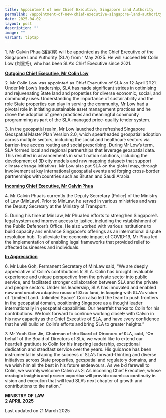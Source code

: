 ```yaml
---
title: Appointment of new Chief Executive, Singapore Land Authority
permalink: /appointment-of-new-chief-executive-singapore-land-authority/
date: 2025-04-02
layout: post
description: ""
image: ""
variant: tiptap
---
```

<p>1. Mr Calvin Phua (潘家煌) will be appointed as the Chief Executive of the
Singapore Land Authority (SLA) from 1 May 2025. He will succeed Mr Colin
Low (刘显扬), who has been SLA’s Chief Executive since 2021.
<br>
</p>
<p><strong><u>Outgoing Chief Executive, Mr Colin Low</u></strong>
</p>
<p>2. Mr Colin Low was appointed as Chief Executive of SLA on 12 April 2021.
Under Mr Low’s leadership, SLA has made significant strides in optimising
and rejuvenating State land and properties for diverse economic, social,
and community uses. Understanding the importance of sustainability and
the role State properties can play in serving the community, Mr Low had
a pivotal role in initiating sustainable asset management practices and
he drove the adoption of green practices and meaningful community programming
as part of the SLA-managed price-quality tender system.
<br>
</p>
<p>3. In the geospatial realm, Mr Low launched the refreshed Singapore Geospatial
Master Plan Version 2.0, which spearheaded geospatial adoption across multiple
sectors, including the social and healthcare sectors via barrier-free access
routing and social prescribing. During Mr Low’s term, SLA formed local
and regional partnerships that leverage geospatial data. This resulted
in advancements in smart nation solutions, including the development of
3D city models and new mapping datasets that support climate change initiatives.
Mr Low also put SLA on the global map, through involvement at key international
geospatial events and forging cross-border partnerships with countries
such as Bhutan and Saudi Arabia.
<br>
</p>
<p><strong><u>Incoming Chief Executive, Mr Calvin Phua</u></strong>
</p>
<p>4. Mr Calvin Phua is currently the Deputy Secretary (Policy) of the Ministry
of Law (MinLaw). Prior to MinLaw, he served in various ministries and was
the Deputy Secretary at the Ministry of Transport.
<br>
</p>
<p>5. During his time at MinLaw, Mr Phua led efforts to strengthen Singapore’s
legal system and improve access to justice, including the establishment
of the Public Defender’s Office. He also worked with various institutions
to build capacity and enhance Singapore’s offerings as an international
dispute resolution hub. To alleviate the economic impact of COVID-19, Mr
Phua led the implementation of enabling legal frameworks that provided
relief to affected businesses and individuals.
<br>
</p>
<p><strong><u>In Appreciation</u></strong>
</p>
<p>6. Mr Luke Goh, Permanent Secretary of MinLaw said, “We are deeply appreciative
of Colin’s contributions to SLA. Colin has brought invaluable experience
and unique perspective from the private sector into public service, and
facilitated stronger collaboration between SLA and the private and people
sectors. Under his leadership, SLA has innovated and enabled new and creative
adaptive reuse of State land, in keeping with SLA’s vision of ‘Limited
Land. Unlimited Space’. Colin also led the team to push frontiers in the
geospatial domain, positioning Singapore as a thought leader internationally
in geospatial capabilities. Our heartfelt thanks to Colin for his contributions.
We look forward to continue working closely with Calvin in his new capacity
as the Chief Executive of SLA, and have every confidence that he will build
on Colin’s efforts and bring SLA to greater heights.”
<br>
</p>
<p>7. Mr Yeoh Oon Jin, Chairman of the Board of Directors of SLA, said, “On
behalf of the Board of Directors of SLA, we would like to extend our heartfelt
gratitude to Colin for his inspiring leadership, exceptional dedication
and steadfast service over the years. His guidance has been instrumental
in shaping the success of SLA’s forward-thinking and diverse initiatives
across State properties, geospatial and regulatory domains, and we wish
him all the best in his future endeavours. As we bid farewell to Colin,
we warmly welcome Calvin as SLA’s incoming Chief Executive, whose strategic
insights and proven expertise will provide seamless continuity in vision
and execution that will lead SLA’s next chapter of growth and contributions
to the nation.”</p>
<p></p>
<p><strong>MINISTRY OF LAW</strong>
<br><strong>2 APRIL 2025</strong>
</p>
<p class="right-side-updated">Last updated on 21 March 2025</p>
